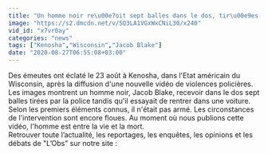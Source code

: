 ```yaml
---
title: "Un homme noir re\u00e7oit sept balles dans le dos, tir\u00e9es par la police \u00e0 Kenosha aux Etats-Unis"
image: "https://s2.dmcdn.net/v/SQ3LA1VGxWxCNiL30/x240"
vid_id: "x7vr0ay"
categories: "news"
tags: ["Kenosha","Wisconsin","Jacob Blake"]
date: "2020-08-27T06:55:08+03:00"
---
```

Des émeutes ont éclaté le 23 août à Kenosha, dans l'Etat américain du Wisconsin, après la diffusion d'une nouvelle vidéo de violences policières. Les images montrent un homme noir, Jacob Blake, recevoir dans le dos sept balles tirées par la police tandis qu'il essayait de rentrer dans une voiture. Selon les premiers éléments connus, il n'était pas armé. Les circonstances de l'intervention sont encore floues. Au moment où nous publions cette vidéo, l'homme est entre la vie et la mort.  <br>Retrouver toute l’actualité, les reportages, les enquêtes, les opinions et les débats de &quot;L’Obs&quot; sur notre site :   <br>
